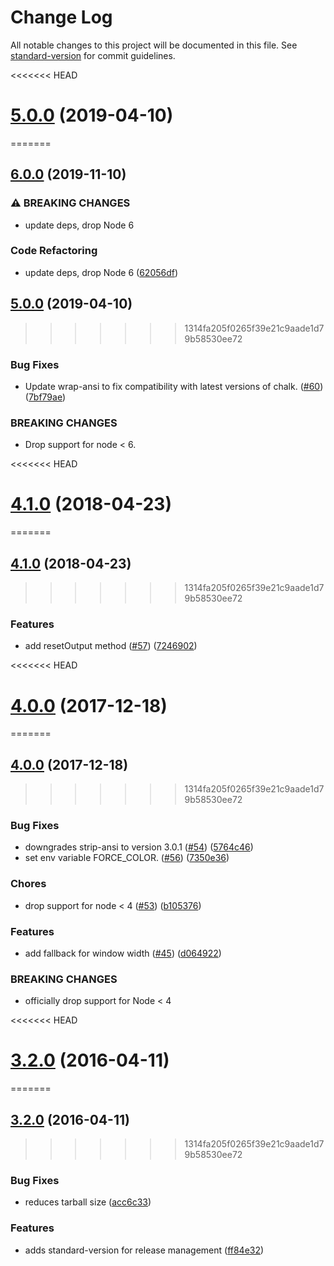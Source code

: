 # Change Log

All notable changes to this project will be documented in this file. See [standard-version](https://github.com/conventional-changelog/standard-version) for commit guidelines.

<<<<<<< HEAD
# [5.0.0](https://github.com/yargs/cliui/compare/v4.1.0...v5.0.0) (2019-04-10)
=======
## [6.0.0](https://www.github.com/yargs/cliui/compare/v5.0.0...v6.0.0) (2019-11-10)


### ⚠ BREAKING CHANGES

* update deps, drop Node 6

### Code Refactoring

* update deps, drop Node 6 ([62056df](https://www.github.com/yargs/cliui/commit/62056df))

## [5.0.0](https://github.com/yargs/cliui/compare/v4.1.0...v5.0.0) (2019-04-10)
>>>>>>> 1314fa205f0265f39e21c9aade1d79b58530ee72


### Bug Fixes

* Update wrap-ansi to fix compatibility with latest versions of chalk. ([#60](https://github.com/yargs/cliui/issues/60)) ([7bf79ae](https://github.com/yargs/cliui/commit/7bf79ae))


### BREAKING CHANGES

* Drop support for node < 6.



<a name="4.1.0"></a>
<<<<<<< HEAD
# [4.1.0](https://github.com/yargs/cliui/compare/v4.0.0...v4.1.0) (2018-04-23)
=======
## [4.1.0](https://github.com/yargs/cliui/compare/v4.0.0...v4.1.0) (2018-04-23)
>>>>>>> 1314fa205f0265f39e21c9aade1d79b58530ee72


### Features

* add resetOutput method ([#57](https://github.com/yargs/cliui/issues/57)) ([7246902](https://github.com/yargs/cliui/commit/7246902))



<a name="4.0.0"></a>
<<<<<<< HEAD
# [4.0.0](https://github.com/yargs/cliui/compare/v3.2.0...v4.0.0) (2017-12-18)
=======
## [4.0.0](https://github.com/yargs/cliui/compare/v3.2.0...v4.0.0) (2017-12-18)
>>>>>>> 1314fa205f0265f39e21c9aade1d79b58530ee72


### Bug Fixes

* downgrades strip-ansi to version 3.0.1 ([#54](https://github.com/yargs/cliui/issues/54)) ([5764c46](https://github.com/yargs/cliui/commit/5764c46))
* set env variable FORCE_COLOR. ([#56](https://github.com/yargs/cliui/issues/56)) ([7350e36](https://github.com/yargs/cliui/commit/7350e36))


### Chores

* drop support for node < 4 ([#53](https://github.com/yargs/cliui/issues/53)) ([b105376](https://github.com/yargs/cliui/commit/b105376))


### Features

* add fallback for window width ([#45](https://github.com/yargs/cliui/issues/45)) ([d064922](https://github.com/yargs/cliui/commit/d064922))


### BREAKING CHANGES

* officially drop support for Node < 4



<a name="3.2.0"></a>
<<<<<<< HEAD
# [3.2.0](https://github.com/yargs/cliui/compare/v3.1.2...v3.2.0) (2016-04-11)
=======
## [3.2.0](https://github.com/yargs/cliui/compare/v3.1.2...v3.2.0) (2016-04-11)
>>>>>>> 1314fa205f0265f39e21c9aade1d79b58530ee72


### Bug Fixes

* reduces tarball size ([acc6c33](https://github.com/yargs/cliui/commit/acc6c33))

### Features

* adds standard-version for release management ([ff84e32](https://github.com/yargs/cliui/commit/ff84e32))
